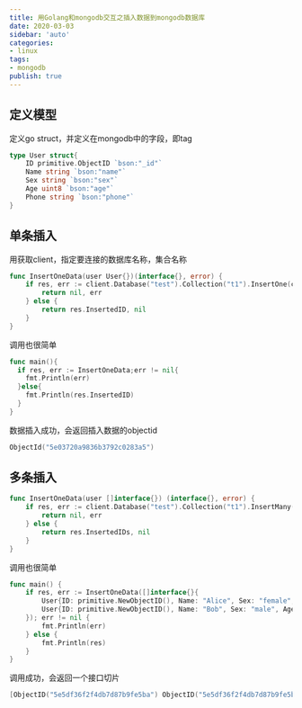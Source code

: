 ```yaml
---
title: 用Golang和mongodb交互之插入数据到mongodb数据库
date: 2020-03-03
sidebar: 'auto'
categories:
- linux
tags:
- mongodb
publish: true
---
```


## 定义模型

定义go struct，并定义在mongodb中的字段，即tag

```go
type User struct{
	ID primitive.ObjectID `bson:"_id"`
	Name string `bson:"name"`
	Sex string `bson:"sex"`
	Age uint8 `bson:"age"`
	Phone string `bson:"phone"`
}
```

## 单条插入

用获取client，指定要连接的数据库名称，集合名称

```go
func InsertOneData(user User{})(interface{}, error) {
	if res, err := client.Database("test").Collection("t1").InsertOne(context.TODO(), user); err != nil {
		return nil, err
	} else {
		return res.InsertedID, nil
	}
}
```

调用也很简单

```go
func main(){
  if res, err := InsertOneData;err != nil{
    fmt.Println(err)
  }else{
    fmt.Println(res.InsertedID)
  }  
}
```

数据插入成功，会返回插入数据的objectid

```go
ObjectId("5e03720a9836b3792c0283a5")
```

## 多条插入

```go
func InsertOneData(user []interface{}) (interface{}, error) {
	if res, err := client.Database("test").Collection("t1").InsertMany(context.TODO(), user); err != nil {
		return nil, err
	} else {
		return res.InsertedIDs, nil
	}
}
```

调用也很简单

```go
func main() {
	if res, err := InsertOneData([]interface{}{
		User{ID: primitive.NewObjectID(), Name: "Alice", Sex: "female", Age: 21, Phone: "45513"},
		User{ID: primitive.NewObjectID(), Name: "Bob", Sex: "male", Age: 25, Phone: "74341"},
	}); err != nil {
		fmt.Println(err)
	} else {
		fmt.Println(res)
	}
}
```

调用成功，会返回一个接口切片

```go
[ObjectID("5e5df36f2f4db7d87b9fe5ba") ObjectID("5e5df36f2f4db7d87b9fe5bb")]
```
